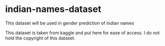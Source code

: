 # indian-names-dataset
This dataset will be used in gender prediction of indian names

This dataset is taken from kaggle and put here for ease of access. I do not hold the copyright of this dataset.
